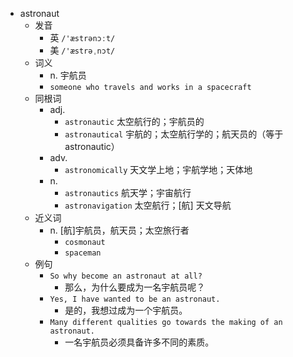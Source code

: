- astronaut
  - 发音
    - 英 `/'æstrənɔːt/`
    - 美 `/'æstrəˌnɔt/`
  - 词义
    - n. 宇航员
    - `someone who travels and works in a spacecraft`
  - 同根词
    - adj.
      - `astronautic` 太空航行的；宇航员的
      - `astronautical` 宇航的；太空航行学的；航天员的（等于astronautic）
    - adv.
      - `astronomically` 天文学上地；宇航学地；天体地
    - n.
      - `astronautics` 航天学；宇宙航行
      - `astronavigation` 太空航行；[航] 天文导航
  - 近义词
    - n. [航]宇航员，航天员；太空旅行者
      - `cosmonaut`
      - `spaceman`
  - 例句
    - `So why become an astronaut at all?`
      - 那么，为什么要成为一名宇航员呢？
    - `Yes, I have wanted to be an astronaut.`
      - 是的，我想过成为一个宇航员。
    - `Many different qualities go towards the making of an astronaut.`
      - 一名宇航员必须具备许多不同的素质。

